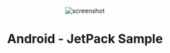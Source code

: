 <p align="center">
<img src="<img src="https://github.com/amary21/JetMovieTvCatalogue/blob/master/app/src/main/res/drawable/screenshot.gif" title="screenshot"/>
<br><h1 align="center">Android - JetPack Sample</h1></br>
</p>
